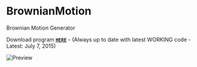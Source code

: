 # BrownianMotion
Brownian Motion Generator


Download program [**`HERE`**](http://123dmwm.com/Random/BrownianMotion.exe) - (Always up to date with latest WORKING code - Latest: July 7, 2015)

![Preview](http://123dmwm.com/Random/BM.png)
